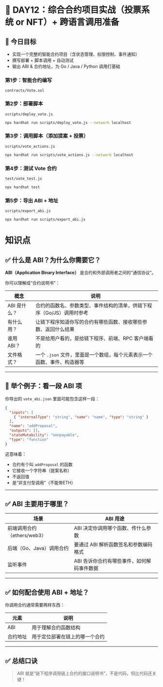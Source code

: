 # 📅 DAY12：综合合约项目实战（投票系统 or NFT）+ 跨语言调用准备


## 🎯 今日目标

* 实现一个完整的智能合约项目（含状态管理、权限控制、事件通知）
* 撰写部署 + 脚本调用 + 自动测试
* 输出 ABI & 合约地址，为 Go / Java / Python 调用打基础

###  第1步：智能合约编写
`contracts/Vote.sol`


### 第2步：部署脚本
`scripts/deploy_vote.js`
```bash
npx hardhat run scripts/deploy_vote.js --network localhost
```

### 第3步：调用脚本（添加提案 + 投票）
`scripts/vote_actions.js`
```bash
npx hardhat run scripts/vote_actions.js --network localhost
```

### 第4步：测试 Vote 合约
`test/vote_test.js`
```bash
npx hardhat test
```

### 第5步：导出 ABI + 地址
`scripts/export_abi.js`

```bash
npx hardhat run scripts/export_abi.js
```

# 知识点



## ✅ 什么是 ABI？为什么你需要它？

**ABI（Application Binary Interface）** 是合约和外部调用者之间的“通信协议”。

你可以理解成“合约说明书”：

| 概念       | 说明                                       |
| -------- | ---------------------------------------- |
| ABI 是什么？ | 合约的函数名、参数类型、事件结构的清单，供链下程序（Go/JS）调用时参考    |
| 有什么用？    | 让链下程序知道你写的合约有哪些函数、接收哪些参数、返回什么结果          |
| 谁用 ABI？  | 不是给用户看的，是给链下程序、前端、RPC 客户端看的              |
| 文件格式？    | 一个 `.json` 文件，里面是一个数组，每个元素表示一个函数、事件、构造器等 |

---

## 🧠 举个例子：看一段 ABI 项

你导出的 `vote_abi.json` 里面可能包含这样一段：

```json
{
  "inputs": [
    { "internalType": "string", "name": "name", "type": "string" }
  ],
  "name": "addProposal",
  "outputs": [],
  "stateMutability": "nonpayable",
  "type": "function"
}
```

这意味着：

* 合约有个叫 `addProposal` 的函数
* 它接收一个字符串（提案名称）
* 不返回值
* 是“非支付型调用”（不能带ETH）

---

## ✅ ABI 主要用于哪里？

| 场景                  | ABI 用途                  |
| ------------------- | ----------------------- |
| 前端调用合约（ethers/web3） | ABI 决定你调用哪个函数、传什么参数     |
| 后端（Go、Java）调用合约     | 要通过 ABI 解析函数签名和参数编码格式   |
| 监听事件                | ABI 告诉你合约有哪些事件，如何解码事件数据 |

---

## ✅ 如何配合使用 ABI + 地址？

你调用合约通常需要两样东西：

| 元素   | 说明              |
| ---- | --------------- |
| ABI  | 用于理解合约函数结构      |
| 合约地址 | 用于定位部署在链上的哪一个合约 |

---

## ✅ 总结口诀

> ABI 就是“链下程序调用链上合约的接口说明书”，不是代码，但比代码还关键！
